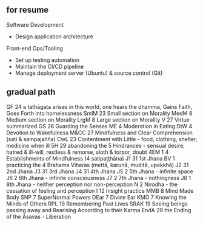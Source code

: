 ## for resume
Software Development
- Design application architecture

Front-end Ops/Tooling
- Set up testing automation
- Maintain the CI/CD pipeline
- Manage deployment server (Ubuntu) & source control (Git)

## gradual path

GF	24	a tathāgata arises in this world, one hears the dhamma, Gains Faith, Goes Forth into homelessness
SmlM	23	Small section on Morality
MedM	8	Medium section on Morality
LrgM	8	Large section on Morality
V	27	Virtue summarized
GS	28	Guarding the Senses
ME	4	Moderation in Eating
DtW	4	Devotion to Wakefulness
M&CC	27	Mindfulness and Clear Comprehension (sati & sampajañña)
CwL	23	Contentment with Little - food, clothing, shelter, medicine when ill
5H	29	abandoning the 5 Hindrances - sensual desire, hatred & ill-will, restless & remorse, sloth & torpor, doubt
4EM	1	4 Establishments of Mindfulness (4 satipaṭṭhāna)
J1	31	1st Jhana
BV	1	practicing the 4 Brahama Viharas (mettā, karunā, muditā, upekkhā)
J2	31	2nd Jhana
J3	31	3rd Jhana
J4	31	4th Jhana
J5	2	5th Jhana - infinite space
J6	2	6th Jhana - infinite consciousness
J7	2	7th Jhana - nothingness
J8	1	8th Jhana - neither perception nor non-perception
N	2	Nirodha - the cessation of feeling and perception
I	12	Insight practice
MMB	8	Mind Made Body
SNP	7	SuperNormal Powers
DEar	7	Divine Ear
KMO	7	Knowing the Minds of Others
RPL	19	Remembering Past Lives
SRAK	19	Seeing beings passing away and Rearising According to their Karma
EndA	29	the Ending of the Āsavas - Liberation
